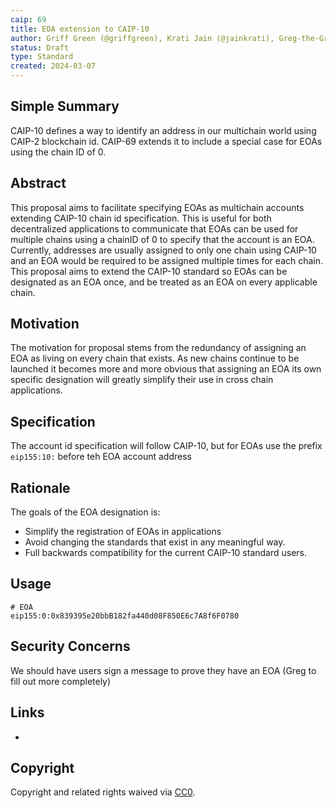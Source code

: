 ```yaml
---
caip: 69
title: EOA extension to CAIP-10
author: Griff Green (@griffgreen), Krati Jain (@jainkrati), Greg-the-Greek (Please edit Greg!)
status: Draft
type: Standard
created: 2024-03-07
---
```



## Simple Summary

CAIP-10 defines a way to identify an address in our multichain world using
CAIP-2 blockchain id. CAIP-69 extends it to include a special case for EOAs
using the chain ID of 0.


## Abstract

This proposal aims to facilitate specifying EOAs as multichain accounts
extending CAIP-10 chain id specification. This is useful for both
decentralized applications to communicate that EOAs can be used for multiple 
chains using a chainID of 0 to specify that the account is an EOA. Currently, 
addresses are usually assigned to only one chain using CAIP-10 and an EOA
would be required to be assigned multiple times for each chain. This proposal 
aims to extend the CAIP-10 standard so EOAs can be designated as an EOA once,
and be treated as an EOA on every applicable chain.


## Motivation

The motivation for proposal stems from the redundancy of assigning an EOA
as living on every chain that exists. As new chains continue to be launched
it becomes more and more obvious that assigning an EOA its own specific
designation will greatly simplify their use in cross chain applications.


## Specification

The account id specification will follow CAIP-10, but for EOAs use the 
prefix `eip155:10:` before teh EOA account address


## Rationale

The goals of the EOA designation is:
- Simplify the registration of EOAs in applications
- Avoid changing the standards that exist in any meaningful way.
- Full backwards compatibility for the current CAIP-10 standard users.


## Usage

```
# EOA
eip155:0:0x839395e20bbB182fa440d08F850E6c7A8f6F0780
```


## Security Concerns

We should have users sign a message to prove they have an EOA (Greg to fill out more completely)


## Links

- [CAIP-10]: https://ChainAgnostic.org/CAIPs/caip-10


## Copyright

Copyright and related rights waived via [CC0](../LICENSE).
